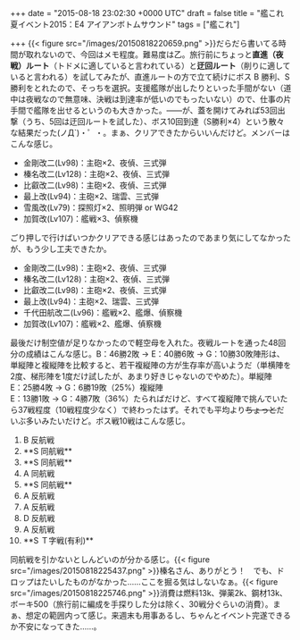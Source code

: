 
+++
date = "2015-08-18 23:02:30 +0000 UTC"
draft = false
title = "艦これ夏イベント2015：E4 アイアンボトムサウンド"
tags = ["艦これ"]

+++
{{< figure src="/images/20150818220659.png"  >}}だらだら書いてる時間が取れないので、今回はメモ程度。難易度は乙。旅行前にちょっと**直進（夜戦）ルート**（トドメに適していると言われている）と**迂回ルート**（削りに適していると言われる）を試してみたが、直進ルートの方で立て続けにボス B 勝利、S 勝利をとれたので、そっちを選択。支援艦隊が出したりといった手間がない（道中は夜戦なので無意味、決戦は到達率が低いのでもったいない）ので、仕事の片手間で艦隊を出せるというのも大きかった。――が、蓋を開けてみれば53回出撃（うち、5回は迂回ルートを試した）、ボス10回到達（S勝利×4）という散々な結果だった(ノД`)・゜・。まぁ、クリアできたからいいんだけど。メンバーはこんな感じ。

<ul>
<li>金剛改二(Lv98)：主砲×2、夜偵、三式弾</li>
<li>榛名改二(Lv128)：主砲×2、夜偵、三式弾</li>
<li>比叡改二(Lv98)：主砲×2、夜偵、三式弾</li>
<li>最上改(Lv94)：主砲×2、瑞雲、三式弾</li>
<li>雪風改(Lv79)：探照灯×2、照明弾 or WG42</li>
<li>加賀改(Lv107)：艦戦×3、偵察機</li>
</ul>ごり押しで行けばいつかクリアできる感じはあったのであまり気にしてなかったが、もう少し工夫できたか。

<ul>
<li>金剛改二(Lv98)：主砲×2、夜偵、三式弾</li>
<li>榛名改二(Lv128)：主砲×2、夜偵、三式弾</li>
<li>比叡改二(Lv98)：主砲×2、夜偵、三式弾</li>
<li>最上改(Lv94)：主砲×2、瑞雲、三式弾</li>
<li>千代田航改二(Lv96)：艦戦×2、艦爆、偵察機</li>
<li>加賀改(Lv107)：艦戦×2、艦爆、偵察機</li>
</ul>最後だけ制空値が足りなかったので軽空母を入れた。夜戦ルートを通った48回分の成績はこんな感じ。B：46勝2敗 → E：40勝6敗 → G：10勝30敗陣形は、単縦陣と複縦陣を比較すると、若干複縦陣の方が生存率が高いようだ（単横陣を2度、梯形陣を1度だけ試したが、あまり好きじゃないのでやめた）。単縦陣<br/>
E：25勝4敗 → G：6勝19敗（25%）複縦陣<br/>
E：13勝1敗 → G：4勝7敗（36%）たらればだけど、すべて複縦陣で挑んでいたら37戦程度（10戦程度少なく）で終わったはず。それでも平均より<s>ちょっと</s>だいぶ多いみたいだけど。ボス戦10戦はこんな感じ。

<ol>
<li>B	反航戦</li>
<li>**S	同航戦**</li>
<li>**S	同航戦**</li>
<li>A	同航戦</li>
<li>**S	同航戦**</li>
<li>A	反航戦</li>
<li>A	反航戦</li>
<li>D	反航戦</li>
<li>A	反航戦</li>
<li>**S	Ｔ字戦(有利)**</li>
</ol>同航戦を引かないとしんどいのが分かる感じ。{{< figure src="/images/20150818225437.png"  >}}榛名さん、ありがとう！　でも、ドロップはたいしたものがなかった……ここを掘る気はしないなぁ。{{< figure src="/images/20150818225746.png"  >}}消費は燃料13k、弾薬2k、鋼材13k、ボーキ500（旅行前に編成を手探りした分は除く、30戦分ぐらいの消費）。まぁ、想定の範囲内って感じ。来週末も用事あるし、ちゃんとイベント完遂できるか不安になってきた……。


